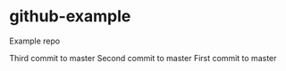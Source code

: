 # github-example
Example repo

Third commit to master
Second commit to master
First commit to master

